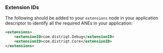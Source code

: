 
### Extension IDs

The following should be added to your `extensions` node in your application descriptor to identify all the required ANEs in your application:

```xml
<extensions>
    <extensionID>com.distriqt.Debug</extensionID>
    <extensionID>com.distriqt.Core</extensionID>
</extensions>
```
